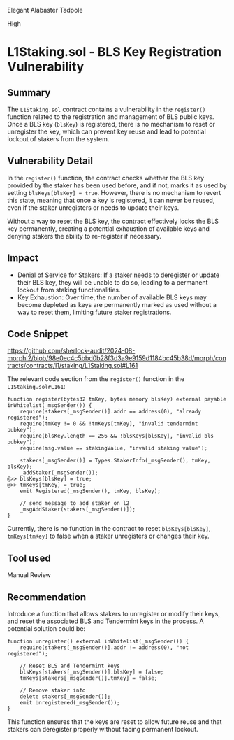 Elegant Alabaster Tadpole

High

# L1Staking.sol - BLS Key Registration Vulnerability

## Summary

The `L1Staking.sol` contract contains a vulnerability in the `register()` function related to the registration and management of BLS public keys. Once a BLS key (`blsKey`) is registered, there is no mechanism to reset or unregister the key, which can prevent key reuse and lead to potential lockout of stakers from the system.

## Vulnerability Detail

In the `register()` function, the contract checks whether the BLS key provided by the staker has been used before, and if not, marks it as used by setting `blsKeys[blsKey] = true`. However, there is no mechanism to revert this state, meaning that once a key is registered, it can never be reused, even if the staker unregisters or needs to update their keys.

Without a way to reset the BLS key, the contract effectively locks the BLS key permanently, creating a potential exhaustion of available keys and denying stakers the ability to re-register if necessary.

## Impact

* Denial of Service for Stakers: If a staker needs to deregister or update their BLS key, they will be unable to do so, leading to a permanent lockout from staking functionalities.
* Key Exhaustion: Over time, the number of available BLS keys may become depleted as keys are permanently marked as used without a way to reset them, limiting future staker registrations.

## Code Snippet

https://github.com/sherlock-audit/2024-08-morphl2/blob/98e0ec4c5bbd0b28f3d3a9e9159d1184bc45b38d/morph/contracts/contracts/l1/staking/L1Staking.sol#L161

The relevant code section from the `register()` function in the `L1Staking.sol#L161`:

```solidity
function register(bytes32 tmKey, bytes memory blsKey) external payable inWhitelist(_msgSender()) {
    require(stakers[_msgSender()].addr == address(0), "already registered");
    require(tmKey != 0 && !tmKeys[tmKey], "invalid tendermint pubkey");
    require(blsKey.length == 256 && !blsKeys[blsKey], "invalid bls pubkey");
    require(msg.value == stakingValue, "invalid staking value");

    stakers[_msgSender()] = Types.StakerInfo(_msgSender(), tmKey, blsKey);
    _addStaker(_msgSender());
@>> blsKeys[blsKey] = true;
@>> tmKeys[tmKey] = true;
    emit Registered(_msgSender(), tmKey, blsKey);

    // send message to add staker on l2
    _msgAddStaker(stakers[_msgSender()]);
}
```
Currently, there is no function in the contract to reset `blsKeys[blsKey]`, `tmKeys[tmKey]` to false when a staker unregisters or changes their key.

## Tool used

Manual Review

## Recommendation

Introduce a function that allows stakers to unregister or modify their keys, and reset the associated BLS and Tendermint keys in the process. A potential solution could be:

```solidity
function unregister() external inWhitelist(_msgSender()) {
    require(stakers[_msgSender()].addr != address(0), "not registered");

    // Reset BLS and Tendermint keys
    blsKeys[stakers[_msgSender()].blsKey] = false;
    tmKeys[stakers[_msgSender()].tmKey] = false;

    // Remove staker info
    delete stakers[_msgSender()];
    emit Unregistered(_msgSender());
}
```
This function ensures that the keys are reset to allow future reuse and that stakers can deregister properly without facing permanent lockout.